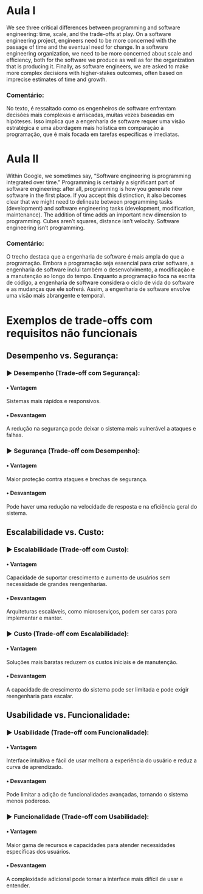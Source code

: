 # Aula I
  We see three critical differences between programming and software engineering: time, scale, and the trade-offs at play. On a software engineering project, engineers need to be more concerned with the passage of time and the eventual need for change. 
In a software engineering organization, we need to be more concerned about scale and efficiency, both for the software we produce as well as for the organization that is producing it. 
Finally, as software engineers, we are asked to make more complex decisions with higher-stakes outcomes, often based on imprecise estimates of time and growth.

### Comentário:
  No texto, é ressaltado como os engenheiros de software enfrentam decisões mais complexas e arriscadas, muitas vezes baseadas em hipóteses. Isso implica que a engenharia de software requer uma visão estratégica e uma abordagem mais holística em comparação à programação, que é mais focada em tarefas específicas e imediatas.

# Aula II
  Within Google, we sometimes say, “Software engineering is programming integrated over time.” Programming is certainly a significant part of software engineering: after all, programming is how you generate new software in the first place. If you accept this distinction, it also becomes clear that we might need to delineate between programming tasks (development) and software engineering tasks (development, modification, maintenance). The addition of time adds an important new dimension to programming. Cubes aren’t squares, distance isn’t velocity. Software engineering isn’t programming.

### Comentário:
  O trecho destaca que a engenharia de software é mais ampla do que a programação. Embora a programação seja essencial para criar software, a engenharia de software inclui também o desenvolvimento, a modificação e a manutenção ao longo do tempo. Enquanto a programação foca na escrita de código, a engenharia de software considera o ciclo de vida do software e as mudanças que ele sofrerá. Assim, a engenharia de software envolve uma visão mais abrangente e temporal.

# Exemplos de trade-offs com requisitos não funcionais

## Desempenho vs. Segurança:

### ► Desempenho (Trade-off com Segurança):

  #### • Vantagem
  Sistemas mais rápidos e responsivos.
  #### • Desvantagem
  A redução na segurança pode deixar o sistema mais vulnerável a ataques e falhas.

###  ► Segurança (Trade-off com Desempenho):

  #### • Vantagem
  Maior proteção contra ataques e brechas de segurança.
  #### • Desvantagem
  Pode haver uma redução na velocidade de resposta e na eficiência geral do sistema.

##

## Escalabilidade vs. Custo:

### ► Escalabilidade (Trade-off com Custo):

  #### • Vantagem
  Capacidade de suportar crescimento e aumento de usuários sem necessidade de grandes reengenharias.
  #### • Desvantagem
  Arquiteturas escaláveis, como microserviços, podem ser caras para implementar e manter.

### ► Custo (Trade-off com Escalabilidade):

  #### • Vantagem
  Soluções mais baratas reduzem os custos iniciais e de manutenção.
  #### • Desvantagem
  A capacidade de crescimento do sistema pode ser limitada e pode exigir reengenharia para escalar.

##

## Usabilidade vs. Funcionalidade:

### ► Usabilidade (Trade-off com Funcionalidade):

  #### • Vantagem
  Interface intuitiva e fácil de usar melhora a experiência do usuário e reduz a curva de aprendizado.
  #### • Desvantagem
  Pode limitar a adição de funcionalidades avançadas, tornando o sistema menos poderoso.

### ► Funcionalidade (Trade-off com Usabilidade):

  #### • Vantagem
  Maior gama de recursos e capacidades para atender necessidades específicas dos usuários.
  #### • Desvantagem
  A complexidade adicional pode tornar a interface mais difícil de usar e entender.
